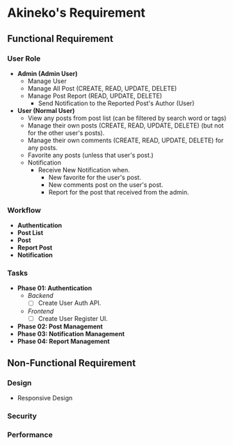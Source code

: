 # Akineko's Requirement

## Functional Requirement

### User Role

- **Admin (Admin User)**
  - Manage User
  - Manage All Post (CREATE, READ, UPDATE, DELETE)
  - Manage Post Report (READ, UPDATE, DELETE)
    - Send Notification to the Reported Post's Author (User)
- **User (Normal User)**
  - View any posts from post list (can be filtered by search word or tags)
  - Manage their own posts (CREATE, READ, UPDATE, DELETE) (but not for the other user's posts).
  - Manage their own comments (CREATE, READ, UPDATE, DELETE) for any posts.
  - Favorite any posts (unless that user's post.)
  - Notification
    - Receive New Notification when.
      - New favorite for the user's post.
      - New comments post on the user's post.
      - Report for the post that received from the admin.

### Workflow

- **Authentication**
- **Post List**
- **Post**
- **Report Post**
- **Notification**

### Tasks

- **Phase 01: Authentication**
  - *Backend*  
    - [ ] Create User Auth API.
  - *Frontend*  
    - [ ] Create User Register UI.
- **Phase 02: Post Management**
- **Phase 03: Notification Management**
- **Phase 04: Report Management**


## Non-Functional Requirement

### Design

- Responsive Design

### Security

### Performance